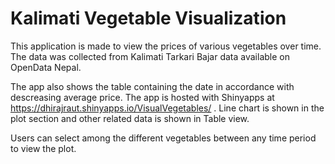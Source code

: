 # Kalimati Vegetable Visualization

This application is made to view the prices of various vegetables over time. The data was collected from Kalimati Tarkari Bajar data available on OpenData Nepal.

The app also shows the table containing the date in accordance with descreasing average price.
The app is hosted with Shinyapps at https://dhirajraut.shinyapps.io/VisualVegetables/ .
Line chart is shown in the plot section and other related data is shown in Table view.

Users can select among the different vegetables between any time period to view the plot.
